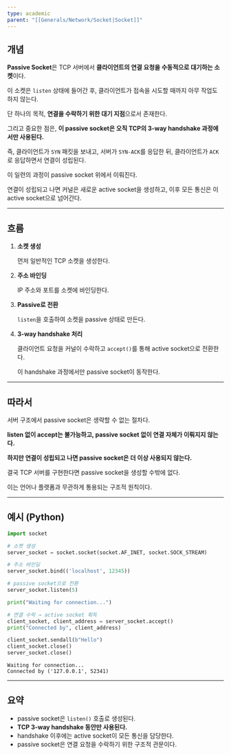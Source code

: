 ```yaml
---
type: academic
parent: "[[Generals/Network/Socket|Socket]]"
---
```

## 개념

**Passive Socket**은 TCP 서버에서 **클라이언트의 연결 요청을 수동적으로 대기하는 소켓**이다.

이 소켓은 `listen` 상태에 들어간 후, 클라이언트가 접속을 시도할 때까지 아무 작업도 하지 않는다.

단 하나의 목적, **연결을 수락하기 위한 대기 지점**으로서 존재한다.

그리고 중요한 점은, **이 passive socket은 오직 TCP의 3-way handshake 과정에서만 사용된다.**

즉, 클라이언트가 `SYN` 패킷을 보내고, 서버가 `SYN-ACK`를 응답한 뒤, 클라이언트가 `ACK`로 응답하면서 연결이 성립된다.

이 일련의 과정이 passive socket 위에서 이뤄진다.

연결이 성립되고 나면 커널은 새로운 active socket을 생성하고, 이후 모든 통신은 이 active socket으로 넘어간다.

---

## 흐름

1. **소켓 생성**
    
    먼저 일반적인 TCP 소켓을 생성한다.
    
2. **주소 바인딩**
    
    IP 주소와 포트를 소켓에 바인딩한다.
    
3. **Passive로 전환**
    
    `listen`을 호출하여 소켓을 passive 상태로 만든다.
    
4. **3-way handshake 처리**
    
    클라이언트 요청을 커널이 수락하고 `accept()`를 통해 active socket으로 전환한다.
    
    이 handshake 과정에서만 passive socket이 동작한다.
    

---

## 따라서

서버 구조에서 passive socket은 생략할 수 없는 절차다.

**listen 없이 accept는 불가능하고, passive socket 없이 연결 자체가 이뤄지지 않는다.**

**하지만 연결이 성립되고 나면 passive socket은 더 이상 사용되지 않는다.**

결국 TCP 서버를 구현한다면 passive socket을 생성할 수밖에 없다.

이는 언어나 플랫폼과 무관하게 통용되는 구조적 원칙이다.

---

## 예시 (Python)

```python
import socket

# 소켓 생성
server_socket = socket.socket(socket.AF_INET, socket.SOCK_STREAM)

# 주소 바인딩
server_socket.bind(('localhost', 12345))

# passive socket으로 전환
server_socket.listen(5)

print("Waiting for connection...")

# 연결 수락 → active socket 획득
client_socket, client_address = server_socket.accept()
print("Connected by", client_address)

client_socket.sendall(b"Hello")
client_socket.close()
server_socket.close()

```

```
Waiting for connection...
Connected by ('127.0.0.1', 52341)

```

---

## 요약

- passive socket은 `listen()` 호출로 생성된다.
- **TCP 3-way handshake 동안만 사용된다.**
- handshake 이후에는 active socket이 모든 통신을 담당한다.
- passive socket은 연결 요청을 수락하기 위한 구조적 관문이다.